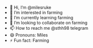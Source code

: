 - 👋 Hi, I’m @milesruke
- 👀 I’m interested in farming
- 🌱 I’m currently learning farming
- 💞️ I’m looking to collaborate on farming
- 📫 How to reach me @sthh98 telegram
- 😄 Pronouns: Miles
- ⚡ Fun fact: Farming

<!---
milesruke/milesruke is a ✨ special ✨ repository because its `README.md` (this file) appears on your GitHub profile.
You can click the Preview link to take a look at your changes.
--->
